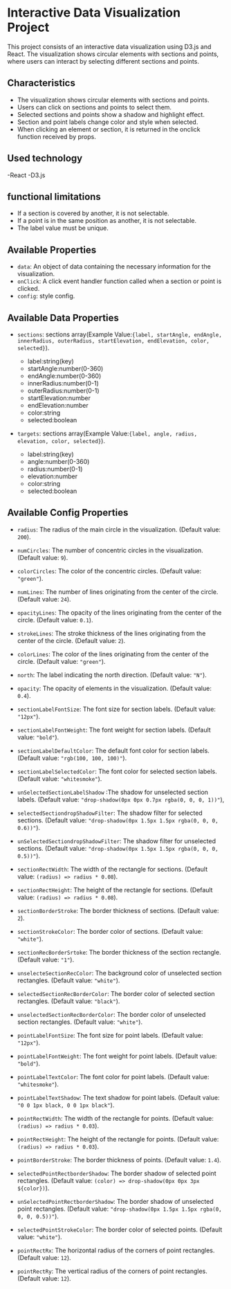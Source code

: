 # Interactive Data Visualization Project

This project consists of an interactive data visualization using D3.js and React. The visualization shows circular elements with sections and points, where users can interact by selecting different sections and points.

## Characteristics

- The visualization shows circular elements with sections and points.
- Users can click on sections and points to select them.
- Selected sections and points show a shadow and highlight effect.
- Section and point labels change color and style when selected.
- When clicking an element or section, it is returned in the onclick function received by props.


## Used technology

-React
-D3.js

## functional limitations 

- If a section is covered by another, it is not selectable.
- If a point is in the same position as another, it is not selectable.
- The label value must be unique.

## Available Properties

- `data`: An object of data containing the necessary information for the visualization.
- `onClick`: A click event handler function called when a section or point is clicked.
- `config`: style config.

## Available Data Properties

- `sections`: sections array(Example Value:`{label, startAngle, endAngle, innerRadius, outerRadius, startElevation, endElevation, color, selected}`).
	- label:string(key)
	- startAngle:number(0-360)
	- endAngle:number(0-360)
	- innerRadius:number(0-1)
	- outerRadius:number(0-1)
	- startElevation:number
	- endElevation:number
	- color:string
	- selected:boolean

- `targets`: sections array(Example Value:`{label, angle, radius, elevation, color, selected}`).
	- label:string(key)
	- angle:number(0-360)
	- radius:number(0-1)
	- elevation:number
	- color:string
	- selected:boolean



## Available Config Properties

- `radius`: The radius of the main circle in the visualization. (Default value: `200`).
- `numCircles`: The number of concentric circles in the visualization. (Default value: `9`).
- `colorCircles`: The color of the concentric circles. (Default value: `"green"`).
- `numLines`: The number of lines originating from the center of the circle. (Default value: `24`).
- `opacityLines`: The opacity of the lines originating from the center of the circle. (Default value: `0.1`).
- `strokeLines`: The stroke thickness of the lines originating from the center of the circle. (Default value: `2`).
- `colorLines`: The color of the lines originating from the center of the circle. (Default value: `"green"`).
- `north`: The label indicating the north direction. (Default value: `"N"`).
- `opacity`: The opacity of elements in the visualization. (Default value: `0.4`).


- `sectionLabelFontSize`: The font size for section labels. (Default value: `"12px"`).
- `sectionLabelFontWeight`: The font weight for section labels. (Default value: `"bold"`).
- `sectionLabelDefaultColor`: The default font color for section labels. (Default value: `"rgb(100, 100, 100)"`).
- `sectionLabelSelectedColor`: The font color for selected section labels. (Default value: `"whitesmoke"`).
- `unSelectedSectionLabelShadow` :The shadow for unselected section labels. (Default value: `"drop-shadow(0px 0px 0.7px rgba(0, 0, 0, 1))"`),
- `selectedSectiondropShadowFilter`: The shadow filter for selected sections. (Default value: `"drop-shadow(0px 1.5px 1.5px rgba(0, 0, 0, 0.6))"`).
- `unSelectedSectiondropShadowFilter`: The shadow filter for unselected sections. (Default value: `"drop-shadow(0px 1.5px 1.5px rgba(0, 0, 0, 0.5))"`).
- `sectionRectWidth`: The width of the rectangle for sections. (Default value: `(radius) => radius * 0.08`).
- `sectionRectHeight`: The height of the rectangle for sections. (Default value: `(radius) => radius * 0.08`).
- `sectionBorderStroke`: The border thickness of sections. (Default value: `2`).
- `sectionStrokeColor`: The border color of sections. (Default value: `"white"`).
- `sectionRecBorderSrtoke`: The border thickness of the section rectangle. (Default value: `"1"`).
- `unselecteSectionRecColor`: The background color of unselected section rectangles. (Default value: `"white"`).
- `selectedSectionRecBorderColor`: The border color of selected section rectangles. (Default value: `"black"`).
- `unselectedSectionRecBorderColor`: The border color of unselected section rectangles. (Default value: `"white"`).


- `pointLabelFontSize`: The font size for point labels. (Default value: `"12px"`).
- `pointLabelFontWeight`: The font weight for point labels. (Default value: `"bold"`).
- `pointLabelTextColor`: The font color for point labels. (Default value: `"whitesmoke"`).
- `pointLabelTextShadow`: The text shadow for point labels. (Default value: `"0 0 1px black, 0 0 1px black"`).
- `pointRectWidth`: The width of the rectangle for points. (Default value: `(radius) => radius * 0.03`).
- `pointRectHeight`: The height of the rectangle for points. (Default value: `(radius) => radius * 0.03`).
- `pointBorderStroke`: The border thickness of points. (Default value: `1.4`).
- `selectedPointRectborderShadow`: The border shadow of selected point rectangles. (Default value: `(color) => drop-shadow(0px 0px 3px ${color})`).
- `unSelectedPointRectborderShadow`: The border shadow of unselected point rectangles. (Default value: `"drop-shadow(0px 1.5px 1.5px rgba(0, 0, 0, 0.5))"`).
- `selectedPointStrokeColor`: The border color of selected points. (Default value: `"white"`).
- `pointRectRx`: The horizontal radius of the corners of point rectangles. (Default value: `12`).
- `pointRectRy`: The vertical radius of the corners of point rectangles. (Default value: `12`).
